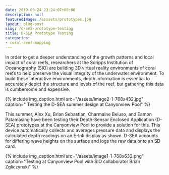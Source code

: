 ```yaml
---
date: 2019-09-24 23:24:07+00:00
description: null
featuredImage: /asssets/prototypes.jpg
layout: blog-post
slug: /d-sea-prototype-testing
title: D-SEA Prototype Testing
categories:
- coral-reef-mapping
---
```


In order to get a deeper understanding of the growth patterns and local impact of coral reefs, researchers at the Scripps Institution of Oceanography (SIO) are building 3D virtual reality environments of coral reefs to help preserve the visual integrity of the underwater environment. To build these interactive environments, depth information is essential to accurately depict the structure and levels of the reef, but gathering this data is cumbersome and expensive.

{% include 
    img_caption.html
    src="/assets/image2-1-768x432.jpg"
    caption=" Testing the D-SEA summer design at Canyonview Pool"
%}

This summer, Alex Xu, Brian Sebastian, Charmaine Beluso, and Eamon Patamasing have been testing their Depth-Sensor Enclosed Application (D-SEA) prototypes at the Canyonview Pool to provide a solution for this. This device automatically collects and averages pressure data and displays the calculated depth readings on an E-Ink display as shown. D-SEA accounts for differing wave heights on the surface and logs the raw data onto an SD card.

{% include 
    img_caption.html
    src="/assets/image1-1-768x632.png"
    caption="Testing at Canyonview Pool with SIO collaborator Brian Zgliczynski"
%}
